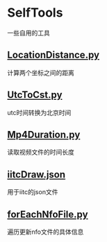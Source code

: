 # SelfTools
一些自用的工具

## [LocationDistance.py](https://github.com/StoneRicky/SelfTools/blob/main/python/LocationDistance.py) 
计算两个坐标之间的距离

## [UtcToCst.py](https://github.com/StoneRicky/SelfTools/blob/main/python/UtcToCst.py) 
utc时间转换为北京时间

## [Mp4Duration.py](https://github.com/StoneRicky/SelfTools/blob/main/python/Mp4Duration.py) 
读取视频文件的时间长度

## [iitcDraw.json](https://github.com/StoneRicky/SelfTools/blob/main/python/iitcDraw.json) 
用于iitc的json文件

## [forEachNfoFile.py](https://github.com/StoneRicky/SelfTools/blob/main/python/forEachNfoFile.py) 
遍历更新nfo文件的具体信息